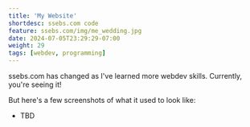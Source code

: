 ```yaml
---
title: 'My Website'
shortdesc: ssebs.com code
feature: ssebs.com/img/me_wedding.jpg
date: 2024-07-05T23:29:29-07:00
weight: 29
tags: [webdev, programming]
---
```


ssebs.com has changed as I've learned more webdev skills. Currently, you're seeing it!

But here's a few screenshots of what it used to look like:
- TBD
